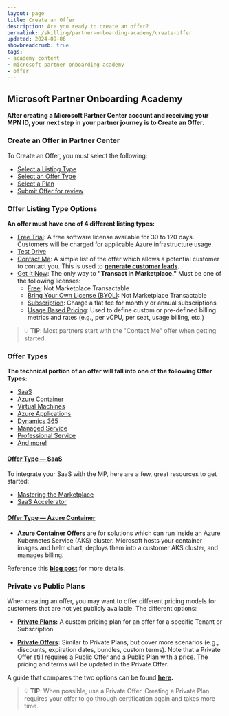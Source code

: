 ```yaml
---
layout: page
title: Create an Offer
description: Are you ready to create an offer?
permalink: /skilling/partner-onboarding-academy/create-offer
updated: 2024-09-06
showbreadcrumb: true
tags: 
- academy content
- microsoft partner onboarding academy
- offer
---
```


## Microsoft Partner Onboarding Academy

**After creating a Microsoft Partner Center account and receiving your MPN ID, your next step in your partner journey is to Create an Offer.**

### Create an Offer in Partner Center

To Create an Offer, you must select the following:

- [Select a Listing Type](https://learn.microsoft.com/en-us/partner-center/marketplace/determine-your-listing-type)
- [Select an Offer Type](https://learn.microsoft.com/en-us/partner-center/marketplace/publisher-guide-by-offer-type)
- [Select a Plan](https://learn.microsoft.com/en-us/partner-center/pricing-and-offers)
- [Submit Offer for review](https://learn.microsoft.com/en-us/partner-center/marketplace/review-publish-offer)

### Offer Listing Type Options

**An offer must have one of 4 different listing types:**

- [Free Trial](https://learn.microsoft.com/en-us/partner-center/marketplace/determine-your-listing-type#free-trial): A free software license available for 30 to 120 days. Customers will be charged for applicable Azure infrastructure usage.
- [Test Drive](https://learn.microsoft.com/en-us/partner-center/marketplace/determine-your-listing-type#test-drive)
- [Contact Me](https://learn.microsoft.com/en-us/partner-center/marketplace/determine-your-listing-type#contact-me): A simple list of the offer which allows a potential customer to contact you. This is used to **[generate customer leads](https://learn.microsoft.com/en-us/partner-center/marketplace/partner-center-portal/commercial-marketplace-get-customer-leads).**
- [Get It Now](https://learn.microsoft.com/en-us/partner-center/marketplace/determine-your-listing-type#get-it-now): The only way to **"Transact in Marketplace."** Must be one of the following licenses:
    - [Free](https://learn.microsoft.com/en-us/partner-center/marketplace/determine-your-listing-type#get-it-now-free): Not Marketplace Transactable
    - [Bring Your Own License (BYOL)](https://learn.microsoft.com/en-us/partner-center/marketplace/determine-your-listing-type#bring-your-own-license-byol): Not Marketplace Transactable
    - [Subscription](https://learn.microsoft.com/en-us/partner-center/marketplace/determine-your-listing-type#subscription): Charge a flat fee for monthly or annual subscriptions
    - [Usage Based Pricing](https://learn.microsoft.com/en-us/partner-center/marketplace/determine-your-listing-type#usage-based-pricing): Used to define custom or pre-defined billing metrics and rates (e.g., per vCPU, per seat, usage billing, etc.)
 
> 💡 **TIP**: Most partners start with the "Contact Me" offer when getting started.

### Offer Types

**The technical portion of an offer will fall into one of the following Offer Types:**

- [SaaS](https://learn.microsoft.com/en-us/partner-center/marketplace/plan-saas-offer)
- [Azure Container](https://learn.microsoft.com/en-us/partner-center/marketplace/marketplace-containers)
- [Virtual Machines](https://learn.microsoft.com/en-us/partner-center/marketplace/marketplace-virtual-machines)
- [Azure Applications](https://learn.microsoft.com/en-us/partner-center/marketplace/plan-azure-application-offer)
- [Dynamics 365](https://learn.microsoft.com/en-us/partner-center/marketplace/marketplace-dynamics-365)
- [Managed Service](https://learn.microsoft.com/en-us/partner-center/marketplace/plan-managed-service-offer)
- [Professional Service](https://learn.microsoft.com/en-us/partner-center/marketplace-offers/plan-professional-service-offer)
- [And more!](https://learn.microsoft.com/en-us/partner-center/marketplace/publisher-guide-by-offer-type#list-of-offer-types)

#### [Offer Type — SaaS](https://learn.microsoft.com/en-us/partner-center/marketplace/plan-saas-offer)

To integrate your SaaS with the MP, here are a few, great resources to get started:

- [Mastering the Marketplace](https://microsoft.github.io/Mastering-the-Marketplace/saas/tech-topics/)
- [SaaS Accelerator](https://microsoft.github.io/Mastering-the-Marketplace/saas-accelerator/)

#### [Offer Type — Azure Container](https://learn.microsoft.com/en-us/partner-center/marketplace/marketplace-containers) 

- **[Azure Container Offers](https://learn.microsoft.com/en-us/partner-center/marketplace/azure-container-technical-assets-kubernetes)** are for solutions which can run inside an Azure Kubernetes Service (AKS) cluster. Microsoft hosts your container images and helm chart, deploys them into a customer AKS cluster, and manages billing.

Reference this **[blog post](https://aka.ms/k8sapps)** for more details.

### Private vs Public Plans

When creating an offer, you may want to offer different pricing models for customers that are not yet publicly available. The different options:

- **[Private Plans](https://learn.microsoft.com/en-us/marketplace/private-plans):** A custom pricing plan for an offer for a specific Tenant or Subscription.

- **[Private Offers](https://learn.microsoft.com/en-us/partner-center/marketplace/isv-customer):** Similar to Private Plans, but cover more scenarios (e.g., discounts, expiration dates, bundles, custom terms). Note that a Private Offer still requires a Public Offer and a Public Plan with a price. The pricing and terms will be updated in the Private Offer.

A guide that compares the two options can be found **[here](https://learn.microsoft.com/en-us/partner-center/marketplace/isv-customer-faq).**

> 💡 **TIP**: When possible, use a Private Offer. Creating a Private Plan requires your offer to go through certification again and takes more time.